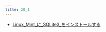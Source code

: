 ```yaml
---
title: 20_1
---
```



- [Linux_Mint_に_SQLite3_をインストールする](/d/2022/04/29/Linux_Mint_に_SQLite3_をインストールする.md)




